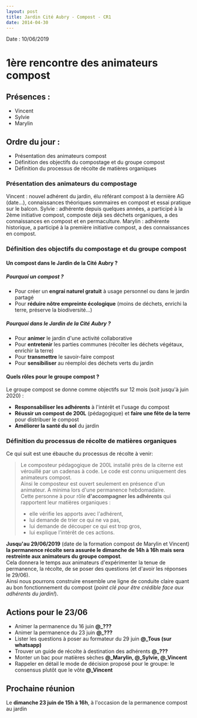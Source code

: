 ```yaml
---
layout: post
title: Jardin Cité Aubry - Compost - CR1
date: 2014-04-30
---
```

Date : 10/06/2019
# 1ère rencontre des animateurs compost

## Présences :
- Vincent
- Sylvie
- Marylin

## Ordre du jour :
- Présentation des animateurs compost
- Définition des objectifs du compostage et du groupe compost
- Définition du processus de récolte de matières organiques

### Présentation des animateurs du compostage
Vincent : nouvel adhérent du jardin, élu référant compost à la dernière AG (date...), connaissances théoriques sommaires en compost et essai pratique sur le balcon.
Sylvie : adhérente depuis quelques années, a participé à la 2ème initiative compost, composte déjà ses déchets organiques, a des connaissances en compost et en permaculture.
Marylin : adhérente historique, a participé à la première initiative compost, a des connaissances en compost.

### Définition des objectifs du compostage et du groupe compost
#### Un **compost** dans le **Jardin de la Cité Aubry** ?
##### Pourquoi un compost ?
- Pour créer un **engrai naturel gratuit** à usage personnel ou dans le jardin partagé
- Pour **réduire nôtre empreinte écologique** (moins de déchets, enrichi la terre, préserve la biodiversité...)

##### Pourquoi dans le Jardin de la Cité Aubry ?
- Pour **animer** le jardin d'une activité collaborative
- Pour **entretenir** les parties communes (récolter les déchets végétaux, enrichir la terre)
- Pour **transmettre** le savoir-faire compost
- Pour **sensibiliser** au réemploi des déchets verts du jardin

#### Quels rôles pour le groupe compost ?
Le groupe compost se donne comme objectifs sur 12 mois (soit jusqu'à juin 2020) :
- **Responsabiliser les adhérents** à l'intérêt et l'usage du compost
- **Réussir un compost de 200L** (pédagogique) et **faire une fête de la terre** pour distribuer le compost
- **Améliorer la santé du sol** du jardin

### Définition du processus de récolte de matières organiques
Ce qui suit est une ébauche du processus de récolte à venir:
>Le composteur pédagogique de 200L installé près de la citerne est vérouillé par un cadenas à code.
Le code est connu uniquement des animateurs compost.
<br>Ainsi le composteur est ouvert seulement en présence d'un animateur. A minima lors d'une permanence hebdomadaire.
<br>Cette personne à pour rôle **d'accompagner les adhérents** qui rapportent leur matières organiques :
>- elle vérifie les apports avec l'adhérent,
>- lui demande de trier ce qui ne va pas,
>- lui demande de découper ce qui est trop gros,
>- lui explique l'intérêt de ces actions.

 **Jusqu'au 29/06/2019** (date de la formation compost de Marylin et Vincent) **la permanence récolte sera assurée le dimanche de 14h à 16h mais sera restreinte aux animateurs du groupe compost**.<br> Cela donnera le temps aux animateurs d'expérimenter la tenue de permanence, la récolte, de se poser des questions (et d'avoir les réponses le 29/06). <br>Ainsi nous pourrons construire ensemble une ligne de conduite claire quant au bon fonctionnement du compost (*point clé pour être crédible face aux adhérents du jardin!*).

## Actions pour le 23/06
 - Animer la permanence du 16 juin **@_???**
 - Animer la permanence du 23 juin **@_???**
 - Lister les questions à poser au formateur du 29 juin **@_Tous (sur whatsapp)**
 - Trouver un guide de récolte à destination des adhérents **@_???**
 - Monter un bac pour matières sèches **@_Marylin, @_Sylvie, @_Vincent**
 - Rappeler en détail le mode de décision proposé pour le groupe: le consensus plutôt que le vôte **@_Vincent**

## Prochaine réunion
Le **dimanche 23 juin de 15h à 16h**, à l'occasion de la permanence compost au jardin
